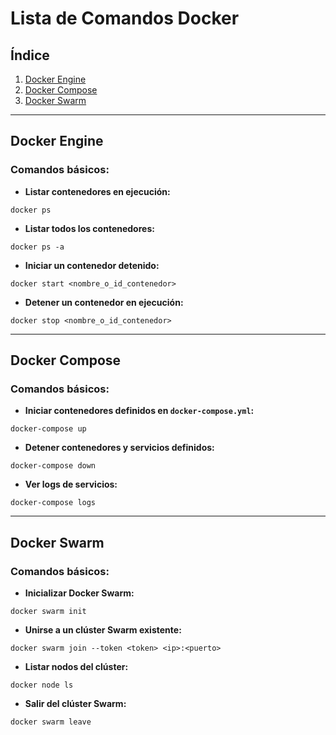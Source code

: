 
# Lista de Comandos Docker

## Índice
1. [Docker Engine](#docker-engine)
2. [Docker Compose](#docker-compose)
3. [Docker Swarm](#docker-swarm)

---

## Docker Engine

### Comandos básicos:

- **Listar contenedores en ejecución:**  
```shell
docker ps
```

- **Listar todos los contenedores:**  
```shell
docker ps -a
```

- **Iniciar un contenedor detenido:**  
```shell
docker start <nombre_o_id_contenedor>
```

- **Detener un contenedor en ejecución:**  
```shell
docker stop <nombre_o_id_contenedor>
```

---

## Docker Compose

### Comandos básicos:

- **Iniciar contenedores definidos en `docker-compose.yml`:**  
```shell
docker-compose up
```

- **Detener contenedores y servicios definidos:**  
```shell
docker-compose down
```

- **Ver logs de servicios:**  
```shell
docker-compose logs
```

---

## Docker Swarm

### Comandos básicos:

- **Inicializar Docker Swarm:**  
```shell
docker swarm init
```

- **Unirse a un clúster Swarm existente:**  
```shell
docker swarm join --token <token> <ip>:<puerto>
```

- **Listar nodos del clúster:**  
```shell
docker node ls
```

- **Salir del clúster Swarm:**  
```shell
docker swarm leave
```

